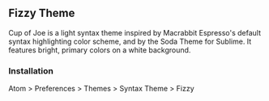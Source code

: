 ## Fizzy Theme

Cup of Joe is a light syntax theme inspired by Macrabbit Espresso's default syntax highlighting color scheme, and by the Soda Theme for Sublime. It features bright, primary colors on a white background.

### Installation

Atom > Preferences > Themes > Syntax Theme > Fizzy

